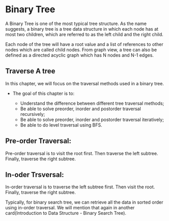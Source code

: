 # Binary Tree
A Binary Tree is one of the most typical tree structure. As the name suggests, a binary tree is a tree data structure in which each node has at most two children, which are referred to as the left child and the right child.

Each node of the tree will have a root value and a list of references to other nodes which are called child nodes. From graph view, a tree can also be defined as a directed acyclic graph which has N nodes and N-1 edges.

## Traverse A tree
In this chapter, we will focus on the traversal methods used in a binary tree. 
- The goal of this chapter is to:

    - Understand the difference between different tree traversal methods;
    - Be able to solve preorder, inorder and postorder traversal recursively;
    - Be able to solve preorder, inorder and postorder traversal iteratively;
    - Be able to do level traversal using BFS.

## Pre-order Traversal:
Pre-order traversal is to visit the root first. Then traverse the left subtree. Finally, traverse the right subtree.

## In-oder Trsversal:
In-order traversal is to traverse the left subtree first. Then visit the root. Finally, traverse the right subtree.

Typically, for binary search tree, we can retrieve all the data in sorted order using in-order traversal. We will mention that again in another card(Introduction to Data Structure - Binary Search Tree).



